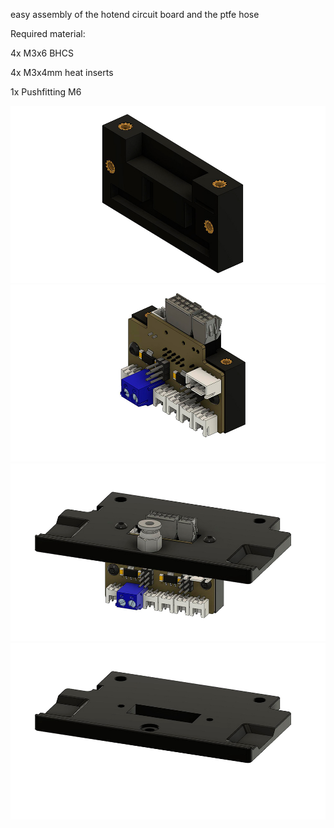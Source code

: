 easy assembly of the hotend circuit board and the ptfe hose

Required material:

4x M3x6 BHCS

4x M3x4mm heat inserts

1x Pushfitting M6


![Image 1](Images/1.jpg)
![Image 2](Images/2.jpg)
![Image 3](Images/3.jpg)
![Image 4](Images/4.jpg)
